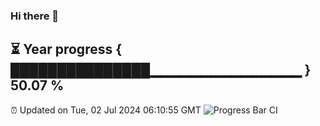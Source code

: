 ### Hi there 👋
⏳ Year progress { ███████████████▁▁▁▁▁▁▁▁▁▁▁▁▁▁▁ } 50.07 %
---
⏰ Updated on Tue, 02 Jul 2024 06:10:55 GMT
![Progress Bar CI](https://github.com/Moyi321/Moyi321/workflows/Progress%20Bar%20CI/badge.svg)
